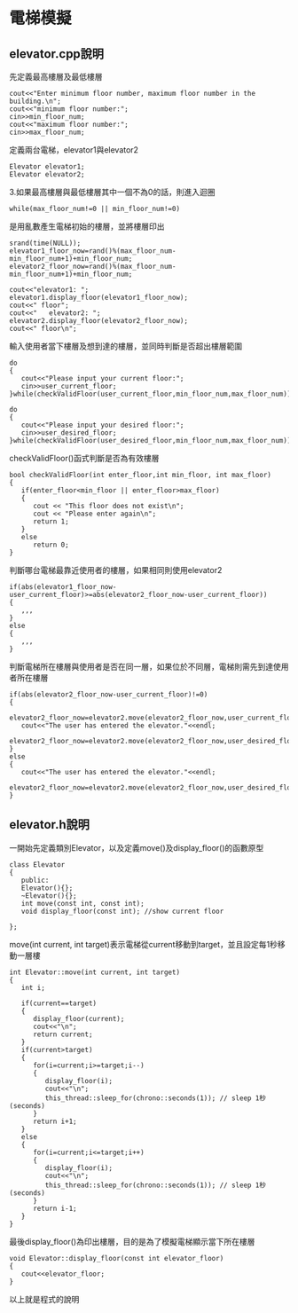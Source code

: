 # 電梯模擬
## elevator.cpp說明
先定義最高樓層及最低樓層
```
cout<<"Enter minimum floor number, maximum floor number in the building.\n";
cout<<"minimum floor number:";
cin>>min_floor_num;
cout<<"maximum floor number:";
cin>>max_floor_num;
```
定義兩台電梯，elevator1與elevator2
```
Elevator elevator1;
Elevator elevator2;
```
3.如果最高樓層與最低樓層其中一個不為0的話，則進入迴圈
```
while(max_floor_num!=0 || min_floor_num!=0)
```
是用亂數產生電梯初始的樓層，並將樓層印出
```
srand(time(NULL));
elevator1_floor_now=rand()%(max_floor_num-min_floor_num+1)+min_floor_num;
elevator2_floor_now=rand()%(max_floor_num-min_floor_num+1)+min_floor_num;
      
cout<<"elevator1: ";
elevator1.display_floor(elevator1_floor_now);
cout<<" floor";
cout<<"   elevator2: ";
elevator2.display_floor(elevator2_floor_now);
cout<<" floor\n";
```
輸入使用者當下樓層及想到達的樓層，並同時判斷是否超出樓層範圍
```
do
{
   cout<<"Please input your current floor:";
   cin>>user_current_floor;
}while(checkValidFloor(user_current_floor,min_floor_num,max_floor_num));
      
do     
{
   cout<<"Please input your desired floor:";
   cin>>user_desired_floor;
}while(checkValidFloor(user_desired_floor,min_floor_num,max_floor_num));
```
checkValidFloor()函式判斷是否為有效樓層
```
bool checkValidFloor(int enter_floor,int min_floor, int max_floor)
{
   if(enter_floor<min_floor || enter_floor>max_floor)
   {
      cout << "This floor does not exist\n";
      cout << "Please enter again\n";
      return 1;
   }
   else
      return 0;
}
```
判斷哪台電梯最靠近使用者的樓層，如果相同則使用elevator2
```
if(abs(elevator1_floor_now-user_current_floor)>=abs(elevator2_floor_now-user_current_floor))
{
   ,,,
}
else
{
   ,,,
}
```
判斷電梯所在樓層與使用者是否在同一層，如果位於不同層，電梯則需先到達使用者所在樓層
```
if(abs(elevator2_floor_now-user_current_floor)!=0)
{
   elevator2_floor_now=elevator2.move(elevator2_floor_now,user_current_floor);
   cout<<"The user has entered the elevator."<<endl; 
   elevator2_floor_now=elevator2.move(elevator2_floor_now,user_desired_floor);
}
else
{
   cout<<"The user has entered the elevator."<<endl;
   elevator2_floor_now=elevator2.move(elevator2_floor_now,user_desired_floor);
}
```
## elevator.h說明
一開始先定義類別Elevator，以及定義move()及display_floor()的函數原型
```
class Elevator
{
   public:
   Elevator(){};
   ~Elevator(){};
   int move(const int, const int);
   void display_floor(const int); //show current floor

};
```
move(int current, int target)表示電梯從current移動到target，並且設定每1秒移動一層樓
```
int Elevator::move(int current, int target)
{
   int i;
   
   if(current==target)
   {
      display_floor(current);
      cout<<"\n";
      return current;
   }
   if(current>target)
   {
      for(i=current;i>=target;i--)
      {
         display_floor(i);
         cout<<"\n";
         this_thread::sleep_for(chrono::seconds(1)); // sleep 1秒(seconds)             
      }
      return i+1;
   }
   else
   {
      for(i=current;i<=target;i++)
      {
         display_floor(i);
         cout<<"\n";
         this_thread::sleep_for(chrono::seconds(1)); // sleep 1秒(seconds)               
      }
      return i-1;
   }
}
```
最後display_floor()為印出樓層，目的是為了模擬電梯顯示當下所在樓層
```
void Elevator::display_floor(const int elevator_floor)
{
   cout<<elevator_floor;
}
```
以上就是程式的說明
